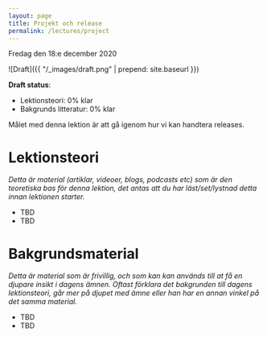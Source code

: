 ```yaml
---
layout: page
title: Projekt och release
permalink: /lectures/project
---
```


Fredag den 18:e december 2020

![Draft]({{ "/_images/draft.png" | prepend: site.baseurl }})

**Draft status**:

* Lektionsteori: 0% klar
* Bakgrunds litteratur: 0% klar

Målet med denna lektion är att gå igenom hur vi kan handtera releases.


# Lektionsteori
*Detta är material (artiklar, videoer, blogs, podcasts etc) som är den teoretiska bas för denna lektion, det antas att du har läst/set/lystnad detta innan lektionen starter.*

* TBD
* TBD


# Bakgrundsmaterial

*Detta är material som är frivillig, och som kan kan används till at få en djupare insikt i dagens ämnen. Oftast förklara det bakgrunden till dagens lektionsteori, går mer på djupet med ämne eller han har en annan vinkel på det samma material.*

* TBD
* TBD
